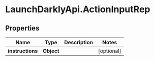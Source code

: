 # LaunchDarklyApi.ActionInputRep

## Properties

Name | Type | Description | Notes
------------ | ------------- | ------------- | -------------
**instructions** | **Object** |  | [optional] 


